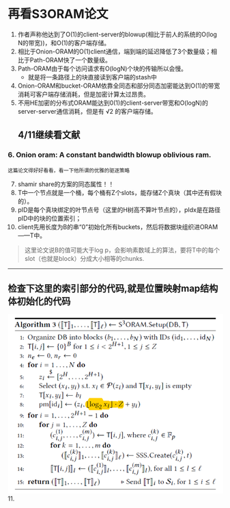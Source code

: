 # 再看S3ORAM论文
1. 作者声称他达到了O(1)的client-server的blowup(相比于前人的系统的O(log N的带宽))，和O(1)的客户端存储。
2. 相比于Onion-ORAM的O(1)client通信，端到端的延迟降低了3个数量级；相比于Path-ORAM快了一个数量级。
3. Path-ORAM由于每个访问请求有O(logN)个块的传输所以会慢。   
    - 就是将一条路径上的块直接读到客户端的stash中
4. Onion-ORAM和bucket-ORAM依靠全同态和部分同态加密能达到O(1)的带宽消耗可客户端存储消耗，但是加密计算太过昂贵。
5. 不用HE加密的分布式ORAM能达到0(1)的client-server带宽和O(logN)的server-server通信消耗，但是有 &radic;2 的客户端存储。
    ## 4/11继续看文献

### 6.  **Onion oram: A constant bandwidth blowup oblivious ram.**      
    这篇论文得好好看看，看一下他所谓的优雅的驱逐策略

7. shamir share的方案的同态属性！！
8. T中一个节点就是一个桶，每个桶有Z个slots，能存储Z个真块（其中还有假块的）。
9. pID是每个真块绑定的叶节点号（这里的H树高不算叶节点的），pIdx是在路径pID中的块的位置索引；
10. client先用长度为B的串“0”初始化所有buckets，然后将数据块组织进ORAM——T中。
>这里论文说B的值可能大于log p，会影响素数域上的算法，要将T中的每个slot（也就是block）分成大小相等的chunks.     
---
##  检查下这里的索引部分的代码,就是位置映射map结构体初始化的代码
![](../markdown图片/7.jpg)    
11.  